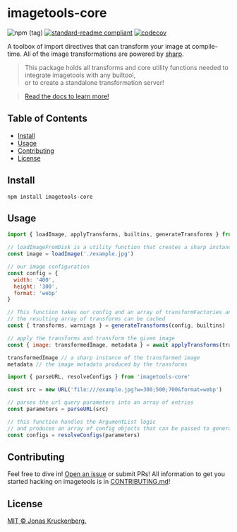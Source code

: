 # imagetools-core

<!-- badges -->

![npm (tag)](https://img.shields.io/npm/v/imagetools-core)
[![standard-readme compliant](https://img.shields.io/badge/readme%20style-standard-brightgreen.svg?style=flat-square)](https://github.com/RichardLitt/standard-readme)
[![codecov](https://codecov.io/gh/JonasKruckenberg/imagetools/branch/graph/badge.svg?token=bJrFBmuczA&flag=imagetools-core)](https://codecov.io/gh/JonasKruckenberg/imagetools/)

A toolbox of import directives that can transform your image at compile-time. All of the image transformations are
powered by [sharp](https://sharp.pixelplumbing.com).

> This package holds all transforms and core utility functions needed to integrate imagetools with any builtool,<br> or
> to create a standalone transformation server!

> [Read the docs to learn more!](https://github.com/JonasKruckenberg/imagetools/blob/main/docs/README.md)

## Table of Contents

- [Install](#install)
- [Usage](#usage)
- [Contributing](#contributing)
- [License](#license)

## Install

```
npm install imagetools-core
```

## Usage

```js
import { loadImage, applyTransforms, builtins, generateTransforms } from 'imagetools-core'

// loadImageFromDisk is a utility function that creates a sharp instances of the specified image
const image = loadImage('./example.jpg')

// our image configuration
const config = {
  width: '400',
  height: '300',
  format: 'webp'
}

// This function takes our config and an array of transformFactories and creates an array of transforms
// the resulting array of transforms can be cached
const { transforms, warnings } = generateTransforms(config, builtins)

// apply the transforms and transform the given image
const { image: transformedImage, metadata } = await applyTransforms(transforms, image)

transformedImage // a sharp instance of the transformed image
metadata // the image metadata produced by the transforms
```

```js
import { parseURL, resolveConfigs } from 'imagetools-core'

const src = new URL('file:///example.jpg?w=300;500;700&format=webp')

// parses the url query parameters into an array of entries
const parameters = parseURL(src)

// this function handles the ArgumentList logic
// and produces an array of config objects that can be passed to generateTransforms
const configs = resolveConfigs(parameters)
```

## Contributing

Feel free to dive in! [Open an issue](https://github.com/JonasKruckenberg/imagetools/issues/new) or submit PRs! All
information to get you started hacking on imagetools is in [CONTRIBUTING.md](../../CONTRIBUTING.md)!

## License

[MIT © Jonas Kruckenberg.](./LICENSE)
